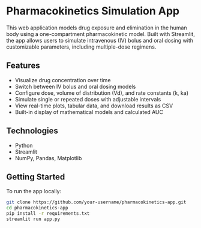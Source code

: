 # Pharmacokinetics Simulation App

This web application models drug exposure and elimination in the human body using a one-compartment pharmacokinetic model. Built with Streamlit, the app allows users to simulate intravenous (IV) bolus and oral dosing with customizable parameters, including multiple-dose regimens.

## Features

- Visualize drug concentration over time
- Switch between IV bolus and oral dosing models
- Configure dose, volume of distribution (Vd), and rate constants (k, ka)
- Simulate single or repeated doses with adjustable intervals
- View real-time plots, tabular data, and download results as CSV
- Built-in display of mathematical models and calculated AUC

## Technologies

- Python
- Streamlit
- NumPy, Pandas, Matplotlib

## Getting Started

To run the app locally:

```bash
git clone https://github.com/your-username/pharmacokinetics-app.git
cd pharmacokinetics-app
pip install -r requirements.txt
streamlit run app.py
